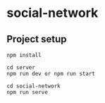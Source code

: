 # social-network

## Project setup
```
npm install

cd server
npm run dev or npm run start

cd social-network
npm run serve
```
